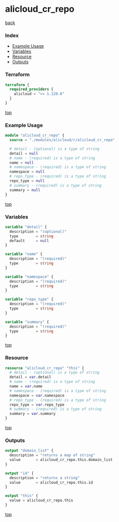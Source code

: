 # alicloud_cr_repo

[back](../alicloud.md)

### Index

- [Example Usage](#example-usage)
- [Variables](#variables)
- [Resource](#resource)
- [Outputs](#outputs)

### Terraform

```terraform
terraform {
  required_providers {
    alicloud = ">= 1.120.0"
  }
}
```

[top](#index)

### Example Usage

```terraform
module "alicloud_cr_repo" {
  source = "./modules/alicloud/r/alicloud_cr_repo"

  # detail - (optional) is a type of string
  detail = null
  # name - (required) is a type of string
  name = null
  # namespace - (required) is a type of string
  namespace = null
  # repo_type - (required) is a type of string
  repo_type = null
  # summary - (required) is a type of string
  summary = null
}
```

[top](#index)

### Variables

```terraform
variable "detail" {
  description = "(optional)"
  type        = string
  default     = null
}

variable "name" {
  description = "(required)"
  type        = string
}

variable "namespace" {
  description = "(required)"
  type        = string
}

variable "repo_type" {
  description = "(required)"
  type        = string
}

variable "summary" {
  description = "(required)"
  type        = string
}
```

[top](#index)

### Resource

```terraform
resource "alicloud_cr_repo" "this" {
  # detail - (optional) is a type of string
  detail = var.detail
  # name - (required) is a type of string
  name = var.name
  # namespace - (required) is a type of string
  namespace = var.namespace
  # repo_type - (required) is a type of string
  repo_type = var.repo_type
  # summary - (required) is a type of string
  summary = var.summary
}
```

[top](#index)

### Outputs

```terraform
output "domain_list" {
  description = "returns a map of string"
  value       = alicloud_cr_repo.this.domain_list
}

output "id" {
  description = "returns a string"
  value       = alicloud_cr_repo.this.id
}

output "this" {
  value = alicloud_cr_repo.this
}
```

[top](#index)